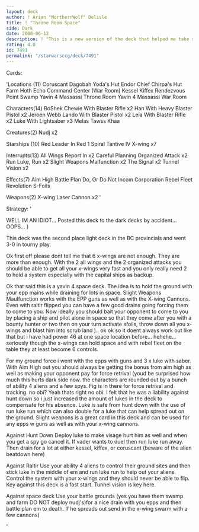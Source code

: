 ```yaml
---
layout: deck
author: ! Arian "NorthernWolf" Delisle
title: ! "Throne Room Space"
side: Dark
date: 2000-06-12
description: ! "This is a new version of the deck that helped me take second place in the BC provincial."
rating: 4.0
id: 7491
permalink: "/starwarsccg/deck/7491"
---
```

Cards: 

'Locations (11)
Coruscant
Dagobah Yoda's Hut
Endor Chief Chirpa's Hut
Farm
Hoth Echo Command Center (War Room)
Kessel
Kiffex
Rendezvous Point
Swamp
Yavin 4 Massassi Throne Room
Yavin 4 Massassi War Room

Characters(14)
BoShek
Chewie With Blaster Rifle  x2
Han With Heavy Blaster Pistol  x2
Jeroen Webb
Lando With Blaster Pistol  x2
Leia With Blaster Rifle  x2
Luke With Lightsaber  x3
Melas
Tawss Khaa

Creatures(2)
Nudj  x2

Starships (10)
Red Leader In Red 1
Spiral
Tantive IV
X-wing	x7

Interrupts(13)
All Wings Report In  x2
Careful Planning
Organized Attack  x2
Run Luke, Run	x2
Slight Weapons Malfunction  x2
The Signal  x2
Tunnel Vision  x2

Effects(7)
Aim High
Battle Plan
Do, Or Do Not
Incom Corporation
Rebel Fleet
Revolution
S-Foils

Weapons(2)
X-wing Laser Cannon  x2
'

Strategy: '

WELL IM AN IDIOT... Posted this deck to the dark decks by accident... OOPS...  )



This deck was the second place light deck in the BC provincials and went
3-0 in tourny play.

Ok first off please dont tell me that 6 x-wings are not enough. They are more than enough. With the 2 all wings and the 2 organized attacks you should be able to get all your x-wings very fast and you only really need 2 to hold a system especially with the capital ships as backup.

Ok that said this is a yavin 4 space deck. The idea is to hold the ground with your epp mains while draining for lots in space. Slight Weapons Maulfunction works with the EPP guns as well as with the X-wing Cannons. Even with raltir flipped you can have a few good drains going forcing them to come to you. Now ideally you should bait your opponent to come to you by placing a ship and pilot alone in space so that they come after you with a bounty hunter or two then on your turn activate sfoils, throw down all you x-wings and blast him into scrub land ).. ok ok so it doent always work out like that but i have had power 46 at one space location before... hehehe... seriously though the
x-wings can hold space and with rebel fleet on the table they at least become 6 controls.

For my ground force i went with the epps with guns and 3 x luke with saber. With Aim High out you should always be getting the bonus from aim high as well as making your opponent pay for force retrival (youd be surprised how much this hurts dark side now. the characters are rounded out by a bunch of ability 4 aliens and a few spys. Fig is in there for force retrival and tracking. no obi? Yeah thats right no obi. I felt that he was a liability against hunt down so i just increased the amount of lukes in the deck to compensate for his absence. Luke is safe from hunt down with the use of run luke run which can also double for a luke that can help spread out on the ground. Slight weapons is a great card in this deck and can be used for any epps w guns as well as with your x-wing cannons.

Against Hunt Down
Deploy luke to make visage hurt him as well and when you get a spy go cancel it. If vader wants to duel then run luke run away. Then drain for a lot at either kessel, kiffex, or coruscant (beware of the alien beatdown here)

Against Raltir
Use your ability 4 aliens to control their ground sites and then stick luke in the middle of em and run luke run to help out your aliens. Control the system with your x-wings and they should never be able to flip. Key against this deck is a fast start. Tunnel vision is key here.

Against space deck
Use your battle grounds (yes you have them swamp and farm DO NOT deploy nudj's)for a nice drain with you epps and then battle plan em to death. If he spreads out send in the x-wing swarm with a few cannons)

'
